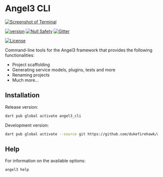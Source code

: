 # Angel3 CLI

[![Screenshot of Terminal](screenshots/screenshot.png)](https://github.com/dukefirehawk/angel3-cli)

[![version](https://img.shields.io/badge/pub-v3.0.0-brightgreen)](https://pub.dartlang.org/angel3_cli)
[![Null Safety](https://img.shields.io/badge/null-safety-brightgreen)](https://dart.dev/null-safety)
[![Gitter](https://img.shields.io/gitter/room/angel_dart/discussion)](https://gitter.im/angel_dart/discussion)

[![License](https://img.shields.io/github/license/dukefirehawk/angel)](https://github.com/dukefirehawk/angel3-cli/blob/master/LICENSE)

Command-line tools for the Angel3 framework that provides the following functionalities:

* Project scaffolding
* Generating service models, plugins, tests and more
* Renaming projects
* Much more...

## Installation

Release version:

```bash
dart pub global activate angel3_cli
```

Development version:

```bash
dart pub global activate --source git https://github.com/dukefirehawk/angel3-cli
```

## Help

For information on the available options:

```bash
angel3 help
```
